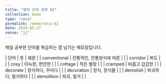 ```yaml
---
title: "영어 단어 공부 62"
collection: memo
type: "voca"
permalink: /memo/voca-62
date: 2020-05-27
venue: "jj"
---
```


매일 공부한 단어를 복습하는 겸 남기는 메모장입니다.

| 단어 | 뜻 | 예문 |
| conventional | 전통적인, 전통양식에 따른 |  |
| corridor | 복도 |  |
| cosy | 아늑한, 편안한 |  |
| cottage | 작은 별장 |  |
| cramped | 비좁고 갑갑한 |  |
| decorate | 장식하다, 꾸미다 |  |
| decoration | 장식, 장식물 |  |
| demolish | 파괴하다, 철거하다 |  |
| demolition | 파괴, 철거 |  |
















